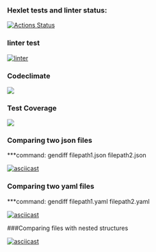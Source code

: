 ### Hexlet tests and linter status:
[![Actions Status](https://github.com/Dobrovera/python-project-50/workflows/hexlet-check/badge.svg)](https://github.com/Dobrovera/python-project-50/actions)

### linter test
[![linter](https://github.com/Dobrovera/python-project-50/actions/workflows/make-lint.yml/badge.svg)](https://github.com/Dobrovera/python-project-50/actions/workflows/make-lint.yml)

### Codeclimate
<a href="https://codeclimate.com/github/Dobrovera/python-project-50/maintainability"><img src="https://api.codeclimate.com/v1/badges/b781c7194aeb1bbbb189/maintainability" /></a>


### Test Coverage
<a href="https://codeclimate.com/github/Dobrovera/python-project-50/test_coverage"><img src="https://api.codeclimate.com/v1/badges/b781c7194aeb1bbbb189/test_coverage" /></a>


### Comparing two json files
 ***command: gendiff filepath1.json filepath2.json

[![asciicast](https://asciinema.org/a/540252.svg)](https://asciinema.org/a/540252)


### Comparing two yaml files
 ***command: gendiff filepath1.yaml filepath2.yaml

[![asciicast](https://asciinema.org/a/540253.svg)](https://asciinema.org/a/540253)

###Comparing files with nested structures

[![asciicast](https://asciinema.org/a/560284.svg)](https://asciinema.org/a/560284)
